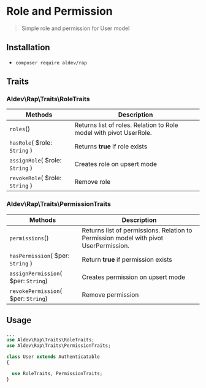 # Role and Permission
> Simple role and permission for User model


## Installation

- `composer require aldev/rap`


## Traits


### Aldev\Rap\Traits\RoleTraits


**Methods** | **Description**
------------|----------------
`roles`() | Returns list of roles. Relation to Role model with pivot UserRole.
`hasRole`( $role: `String` ) | Returns **true** if role exists
`assignRole`( $role: `String` ) | Creates role on upsert mode
`revokeRole`( $role: `String` ) | Remove role



### Aldev\Rap\Traits\PermissionTraits


**Methods** | **Description**
----------|----------------
`permissions`() | Returns list of permissions. Relation to Permission model with pivot UserPermission.
`hasPermission`( $per: `String` ) | Return **true** if permission exists
`assignPermission`( $per: `String`) | Creates permission on upsert mode
`revokePermission`( $per: `String`) | Remove permission


## Usage

```php
...
use Aldev\Rap\Traits\RoleTraits;
use Aldev\Rap\Traits\PermissionTraits;

class User extends Authenticatable
{

  use RoleTraits, PermissionTraits;
}
```

